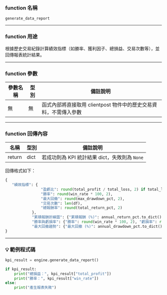 ### function 名稱

`generate_data_report`

---

### function 用途

根據歷史交易紀錄計算績效指標（如勝率、獲利因子、總損益、交易次數等），並回傳報表統計結果。

---

### function 參數

| 參數名稱 | 型別 | 備註說明 |
|----------|------|----------|
| 無       | 無   | 函式內部將直接取用 clientpost 物件中的歷史交易資料，不需傳入參數 |

---

### function 回傳內容

| 名稱   | 型別 | 備註說明                     |
|--------|------|------------------------------|
| return | dict | 若成功則為 KPI 統計結果 dict，失敗則為 `None` |

回傳格式如下：

```python
{
   "績效指標": {
                "盈虧比": round(total_profit / total_loss, 2) if total_loss != 0 else float("inf"),
                "勝率": round(win_rate * 100, 2),
                "最大回撤": round(max_drawdown_pct, 2),
                "交易次數": len(df),
                "總報酬率": round(total_return_pct, 2)
            },
            "累積報酬折線圖": {"累積報酬 (%)": annual_return_pct.to_dict()},
            "勝率與虧損率": {"勝率": round(win_rate * 100, 2), "虧損率": round(loss_rate * 100, 2)},
            "最大回撤趨勢": {"最大回撤 (%)": annual_drawdown_pct.to_dict()}
}
```

---

### 💡 範例程式碼

```python
kpi_result = engine.generate_data_report()

if kpi_result:
    print("總損益：", kpi_result["total_profit"])
    print("勝率：", kpi_result["win_rate"])
else:
    print("產生報表失敗")

```